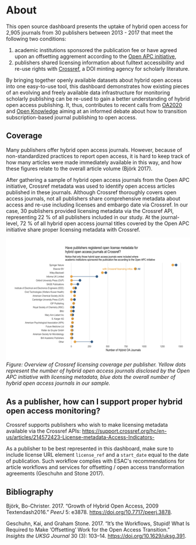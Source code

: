 About
================

This open source dashboard presents the uptake of hybrid open access for 2,905 journals from 30 publishers between 2013 - 2017 that meet the following two conditions:

1.  academic institutions sponsored the publication fee or have agreed upon an offsetting aggrement according to the [Open APC initiative](https://github.com/openapc/openapc-de),
2.  publishers shared licensing information about fulltext accessibility and re-use rights with [Crossref](https://www.crossref.org/), a DOI minting agency for scholarly literature.

By bringing together openly available datasets about hybrid open access into one easy-to-use tool, this dashboard demonstrates how existing pieces of an evolving and freely available data infrastructure for monitoring scholarly publishing can be re-used to gain a better understanding of hybrid open access publishing. It, thus, contributes to recent calls from [OA2020](https://oa2020.org/) and [Open Knowledge](https://blog.okfn.org/2017/10/24/understanding-the-costs-of-scholarly-publishing-why-we-need-a-public-data-infrastructure-of-publishing-costs/) aiming at an informed debate about how to transition subscription-based journal publishing to open access.

Coverage
--------

Many publishers offer hybrid open access journals. However, because of non-standardized practices to report open access, it is hard to keep track of how many articles were made immediately available in this way, and how these figures relate to the overall article volume (Björk 2017).

After gathering a sample of hybrid open access journals from the Open APC initiative, Crossref metadata was used to identify open access articles published in these journals. Although Crossref thoroughly covers open access journals, not all publishers share comprehensive metadata about access and re-use including licenses and embargo date via Crossref. In our case, 30 publishers provided licensing metadata via the Crossref API, representing 22 % of all publishers included in our study. At the journal-level, 72 % of all hybrid open access journal titles covered by the Open APC initiative share proper licensing metadata with Crossref.

![](img/licensing_coverage.png) *Figure: Overview of Crossref licensing coverage per publisher. Yellow dots represent the number of hybrid open access journals disclosed by the Open APC initiative with licensing metadata, blue dots the overall number of hybrid open access journals in our sample.*

As a publisher, how can I support proper hybrid open access monitoring?
-----------------------------------------------------------------------

Crossref supports publishers who wish to make licensing metadata available via the Crossref APIs: <https://support.crossref.org/hc/en-us/articles/214572423-License-metadata-Access-Indicators->

As a publisher to be best represented in this dashboard, make sure to include license URL element `license_ref` and a `start_date` equal to the date of publication. Such workflow complies with ESAC's recommendations for article workflows and services for offsetting / open access transformation agreements (Geschuhn and Stone 2017).

Bibliography
------------

Björk, Bo-Christer. 2017. “Growth of Hybrid Open Access, 2009 Textendash2016.” *PeerJ* 5: e3878. <https://doi.org/10.7717/peerj.3878>.

Geschuhn, Kai, and Graham Stone. 2017. “It’s the Workflows, Stupid! What Is Required to Make ‘Offsetting’ Work for the Open Access Transition.” *Insights the UKSG Journal* 30 (3): 103–14. <https://doi.org/10.1629/uksg.391>.
